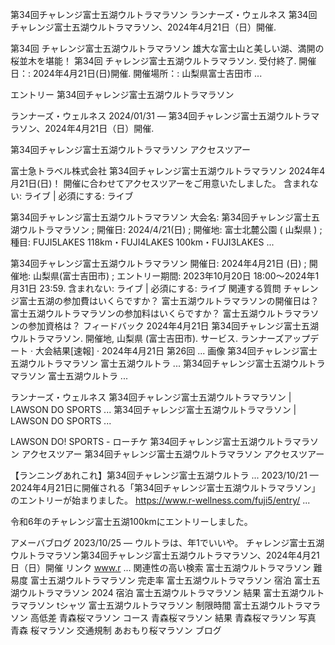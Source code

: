 
第34回チャレンジ富士五湖ウルトラマラソン ランナーズ・ウェルネス
第34回チャレンジ富士五湖ウルトラマラソン、2024年4月21日（日）開催.

第34回 チャレンジ富士五湖ウルトラマラソン
雄大な富士山と美しい湖、満開の桜並木を堪能！ 第34回 チャレンジ富士五湖ウルトラマラソン. 受付終了. 開催日：: 2024年4月21日(日)開催. 開催場所：: 山梨県富士吉田市 ...

エントリー 第34回チャレンジ富士五湖ウルトラマラソン

ランナーズ・ウェルネス
2024/01/31 — 第34回チャレンジ富士五湖ウルトラマラソン、2024年4月21日（日）開催.

第34回チャレンジ富士五湖ウルトラマラソン アクセスツアー

富士急トラベル株式会社
第34回チャレンジ富士五湖ウルトラマラソン 2024年4月21日(日)！ 開催に合わせてアクセスツアーをご用意いたしました。
含まれない: ライブ ‎| 必須にする: ライブ

第34回チャレンジ富士五湖ウルトラマラソン
大会名: 第34回チャレンジ富士五湖ウルトラマラソン ; 開催日: 2024/4/21(日) ; 開催地: 富士北麓公園 ( 山梨県 ) ; 種目: FUJI5LAKES 118km・FUJI4LAKES 100km・FUJI3LAKES ...

第34回チャレンジ富士五湖ウルトラマラソン
開催日: 2024年4月21日 (日) ; 開催地: 山梨県(富士吉田市) ; エントリー期間: 2023年10月20日 18:00～2024年1月31日 23:59.
含まれない: ライブ ‎| 必須にする: ライブ
関連する質問
チャレンジ富士五湖の参加費はいくらですか？
富士五湖ウルトラマラソンの開催日は？
富士五湖ウルトラマラソンの参加料はいくらですか？
富士五湖ウルトラマラソンの参加資格は？
フィードバック
2024年4月21日 第34回チャレンジ富士五湖ウルトラマラソン. 開催地, 山梨県 (富士吉田市). サービス. ランナーズアップデート · 大会結果[速報] · 2024年4月21日 第26回 ...
画像
第34回チャレンジ富士五湖ウルトラマラソン 富士五湖ウルトラ ...
第34回チャレンジ富士五湖ウルトラマラソン 富士五湖ウルトラ ...

ランナーズ・ウェルネス
第34回チャレンジ富士五湖ウルトラマラソン | LAWSON DO SPORTS ...
第34回チャレンジ富士五湖ウルトラマラソン | LAWSON DO SPORTS ...

LAWSON DO! SPORTS - ローチケ
第34回チャレンジ富士五湖ウルトラマラソン アクセスツアー
第34回チャレンジ富士五湖ウルトラマラソン アクセスツアー

【ランニングあれこれ】第34回チャレンジ富士五湖ウルトラ ...
2023/10/21 — 2024年4月21日に開催される「第34回チャレンジ富士五湖ウルトラマラソン」のエントリーが始まりました。 https://www.r-wellness.com/fuji5/entry/ ...

令和6年のチャレンジ富士五湖100kmにエントリーしました。

アメーバブログ
2023/10/25 — ウルトラは、年1でいいや。 チャレンジ富士五湖ウルトラマラソン第34回チャレンジ富士五湖ウルトラマラソン、2024年4月21日（日）開催 リンク www.r ...
関連性の高い検索
富士五湖ウルトラマラソン 難易度
富士五湖ウルトラマラソン 完走率
富士五湖ウルトラマラソン 宿泊
富士五湖ウルトラマラソン 2024 宿泊
富士五湖ウルトラマラソン 結果
富士五湖ウルトラマラソン tシャツ
富士五湖ウルトラマラソン 制限時間
富士五湖ウルトラマラソン 高低差
青森桜マラソン コース
青森桜マラソン 結果
青森桜マラソン 写真
青森 桜マラソン 交通規制
あおもり桜マラソン ブログ
